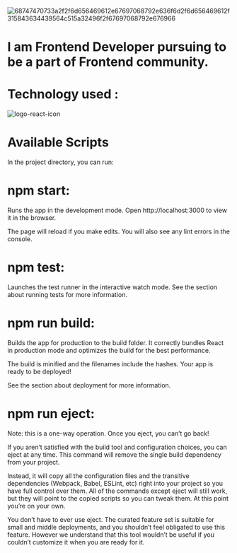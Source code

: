 ![68747470733a2f2f6d656469612e67697068792e636f6d2f6d656469612f315843634439564c515a32496f2f67697068792e676966](https://user-images.githubusercontent.com/58394648/89101897-e50c0180-d421-11ea-8a71-1c4f42e27835.gif)

# I am Frontend Developer pursuing to be a part of  Frontend community.

# Technology used :
![logo-react-icon](https://user-images.githubusercontent.com/58394648/89101999-bfcbc300-d422-11ea-8ccc-9005d091ec2b.png)

# Available Scripts
In the project directory, you can run:



# npm start:
Runs the app in the development mode.
Open http://localhost:3000 to view it in the browser.

The page will reload if you make edits.
You will also see any lint errors in the console.

# npm test:
Launches the test runner in the interactive watch mode.
See the section about running tests for more information.

# npm run build:
Builds the app for production to the build folder.
It correctly bundles React in production mode and optimizes the build for the best performance.

The build is minified and the filenames include the hashes.
Your app is ready to be deployed!

See the section about deployment for more information.

# npm run eject:
Note: this is a one-way operation. Once you eject, you can’t go back!

If you aren’t satisfied with the build tool and configuration choices, you can eject at any time. This command will remove the single build dependency from your project.

Instead, it will copy all the configuration files and the transitive dependencies (Webpack, Babel, ESLint, etc) right into your project so you have full control over them. All of the commands except eject will still work, but they will point to the copied scripts so you can tweak them. At this point you’re on your own.

You don’t have to ever use eject. The curated feature set is suitable for small and middle deployments, and you shouldn’t feel obligated to use this feature. However we understand that this tool wouldn’t be useful if you couldn’t customize it when you are ready for it.




